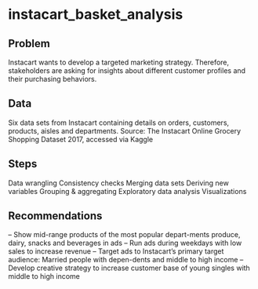 # instacart_basket_analysis

## Problem
Instacart wants to develop a targeted marketing strategy. Therefore, stakeholders are asking for insights about different customer profiles and their purchasing behaviors.

## Data
Six data sets from Instacart containing details on orders, customers, products, aisles and departments. 
Source: The Instacart Online Grocery Shopping Dataset 2017, accessed via Kaggle

## Steps
Data wrangling
Consistency checks
Merging data sets
Deriving new variables
Grouping & aggregating
Exploratory data analysis
Visualizations

## Recommendations
– Show mid-range products of the most popular depart-ments produce, dairy, snacks and beverages in ads
– Run ads during weekdays with low sales to increase revenue 
– Target ads to Instacart’s primary target audience:  Married people with depen-dents and middle to high income 
– Develop creative strategy to  increase customer base of young singles with middle to high income
